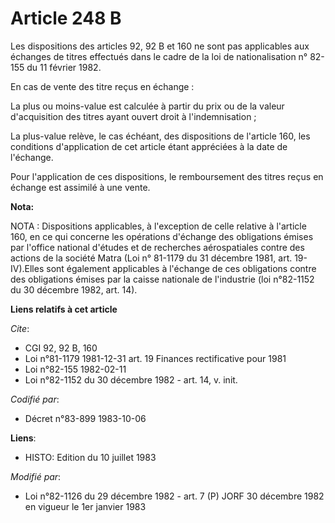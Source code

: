# Article 248 B

Les dispositions des articles 92, 92 B et 160 ne sont pas applicables aux échanges de titres effectués dans le cadre de la
loi de nationalisation n° 82-155 du 11 février 1982.

En cas de vente des titre reçus en échange :

La plus ou moins-value est calculée à partir du prix ou de la valeur d'acquisition des titres ayant ouvert droit à
l'indemnisation ;

La plus-value relève, le cas échéant, des dispositions de l'article 160, les conditions d'application de cet article étant
appréciées à la date de l'échange.

Pour l'application de ces dispositions, le remboursement des titres reçus en échange est assimilé à une vente.

**Nota:**

NOTA : Dispositions applicables, à l'exception de celle relative à l'article 160, en ce qui concerne les opérations d'échange
des obligations émises par l'office national d'études et de recherches aérospatiales contre des actions de la société Matra
(Loi n° 81-1179 du 31 décembre 1981, art. 19-IV).Elles sont également applicables à l'échange de ces obligations contre des
obligations émises par la caisse nationale de l'industrie (loi n°82-1152 du 30 décembre 1982, art. 14).

**Liens relatifs à cet article**

_Cite_:

  - CGI 92, 92 B, 160
  - Loi n°81-1179 1981-12-31 art. 19 Finances rectificative pour 1981
  - Loi n°82-155 1982-02-11
  - Loi n°82-1152 du 30 décembre 1982 - art. 14, v. init.

_Codifié par_:

  - Décret n°83-899 1983-10-06

**Liens**:

  - HISTO: Edition du 10 juillet 1983

_Modifié par_:

  - Loi n°82-1126 du 29 décembre 1982 - art. 7 (P) JORF 30 décembre 1982 en vigueur le 1er janvier 1983
